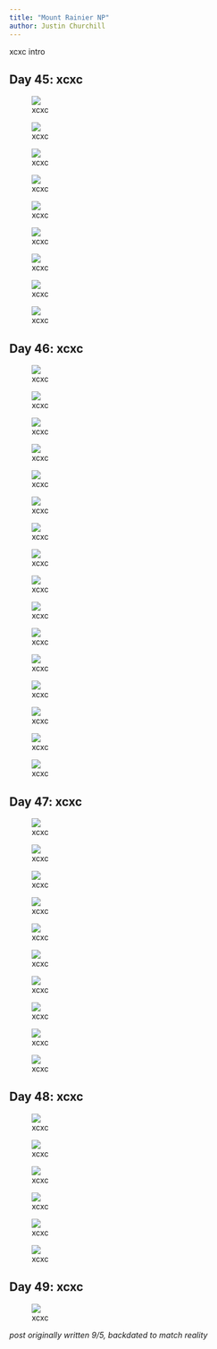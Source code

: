 ```yaml
---
title: "Mount Rainier NP"
author: Justin Churchill
---
```

xcxc intro

## Day 45: xcxc
<!-- 8/4 comet falls to mildred point -->

<!-- tent in forest campsite among tall trees -->
<figure>
    <img src="https://lh3.googleusercontent.com/pw/AL9nZEUU2nFJNGll-eC9IUrMJ6TOt_5yWlZc8Ve-49tIlWA6_ff5V10OpiO1AGvz-t-5QFGeF2GuYTjsYltk88ah2JFDile_HqvXacyV391kl0FjHRGWyC5ADSZVP2Cr_b6RcmjUm50E3cS3w8HL1Hnx2U_NFQ=w1048-h1396-no?authuser=0">
    <figcaption>xcxc</figcaption>
</figure>

<!-- comet falls -->
<figure>
    <img src="https://lh3.googleusercontent.com/pw/AL9nZEW_w7vBWidKLrpAixYbeWvrvfCVtTnWhWAA6U37Tw5nRM95SDpq7AxRtW8MoNdRzhRLAcoDhZxVrEdmzAyXg2t5yINjc0ieL59NhZAaTKrokj50OfDN0Bs3tlXNCynjfy2W2c87tNq3q5xKdEpKXtvkZA=w1048-h1396-no?authuser=0">
    <figcaption>xcxc</figcaption>
</figure>

<!-- judy coming up trail as view starts to emerge -->
<figure>
    <img src="https://lh3.googleusercontent.com/pw/AL9nZEUCQqBWQJeBBVCf2k3gBsAdv3JZ7vj8q8UiVWYyya_xVEPZD8I3wJR5CPdKRDyVuwT2clZkqjHRD8IgEEDiZeIX3utenukr4WfPTTmgheVG69NUsfdZchpl9rMiC0nI5FuBefxkPIKAZWUubLeE8phq_A=w1862-h1396-no?authuser=0">
    <figcaption>xcxc</figcaption>
</figure>

<!-- judy surrounded by bear grass -->
<figure>
    <img src="https://lh3.googleusercontent.com/pw/AL9nZEVdv8vw5r-G4788WfQen4TEcsUKwXJ8ScbjJPpNwX0j2qMEpRwcZBXNMRCrXdmt1RmBS8zybekTISWg6114pPPHtfQW7Gwoki2eWMrWnKePt54-6fAP7nuLkx262rYdhMLctSSSn-tI8piPIqzr_23kaQ=w1862-h1396-no?authuser=0">
    <figcaption>xcxc</figcaption>
</figure>

<!-- judy coming up the final steep stretch of mildred point -->
<figure>
    <img src="https://lh3.googleusercontent.com/pw/AL9nZEWvr9mGg6Z8Px2zFYDK-dUKLOAnFNDz1PcCqWTB7oHUPQXa6bQhn4R8dEpGUIiN9CFDquSiL3fBbryMOvypeTg-zu7buGmAnlUYKIBF4n3ZZlgA9sDcL4hocJUhsDgppxnJJZPtG3kFVH7lVI4qvmFi4Q=w1862-h1396-no?authuser=0">
    <figcaption>xcxc</figcaption>
</figure>

<!-- me and judy with mildred point view behind us -->
<figure>
    <img src="https://lh3.googleusercontent.com/pw/AL9nZEULAVkP1ixcd3zXofgfB5gQwG6doZ2_wGkjyUfh7sSN54nmj93MtynG0QyWcWyVD07Ue9ihaG4AV0WxzEYQLwC1BQ-yKvSla9drM2Ygph0k0qJZo5IPXBVxZ5f5ZOO_LuPAGZ4CAKasM7D47ne6nClL8Q=w1860-h1396-no?authuser=0">
    <figcaption>xcxc</figcaption>
</figure>

<!-- lorax plant -->
<figure>
    <img src="https://lh3.googleusercontent.com/pw/AL9nZEUFQEtrOGC2QsyK7J3rBoLvrjkYnL5GDh_5CcXdeFsgeaZdMWqjH_3y8xeT32De_9WBJi_daNcxmeApPYCkSP3J2qE8LJFduyw6gI1gIuz9eWiWxsjv96Tm6EMEwDM1qKrcb9uLi71ZepDYknxFy_2N0g=w1048-h1396-no?authuser=0">
    <figcaption>xcxc</figcaption>
</figure>

<!-- judy straddling large dead log with comet falls behind -->
<figure>
    <img src="https://lh3.googleusercontent.com/pw/AL9nZEW1_oZsOu5xGTj5Ycl32yoSLM7fGxWTxZX9_kLdf-GS1oILntv4FR4NHf4m2V6DK6knCyJXUZF3xDDCAHgvOPBQAJ-fBBEjvZcS2vxB3KDHo58uhAd3FKvLn4gJYUoyK-1oR_LAE6OFwZsXT42o_1Zgkg=w1048-h1396-no?authuser=0">
    <figcaption>xcxc</figcaption>
</figure>

<!-- judy looking up at log-built staircase on the trail behind her -->
<figure>
    <img src="https://lh3.googleusercontent.com/pw/AL9nZEX0RJn-8pm3N3exvfNtuz-g8ciTsm6ivMg_C2gZSF8X6tQ3rDq022OtVelX6qIH_762rsJr0PwbOCt3skNglVHeZw9_5j9j_stjTqU4iwkZgwTPHzx2aHLMbTltnW8NREaE4JA_G6IXm72g9BfO0ekB-A=w1048-h1396-no?authuser=0">
    <figcaption>xcxc</figcaption>
</figure>

## Day 46: xcxc
<!-- 8/5 skyline loop and camp muir -->

<!-- ceiling / indoor architecture of paradise visitor center -->
<figure>
    <img src="https://lh3.googleusercontent.com/pw/AL9nZEVD6H4U_s0WNEjABk3t5jyA-SO4e8YMl_E9kt6fv7A7qBWDR7GoE4-JNT6pFkud5V5JCRP-mv_PpNE-nilDEOMuveOhZl-5VhTPxW-_Rc8C7DxxXdHiv1tTWE6lOYbpKhNeSJrunObpAGi9S8Y-rEXYFg=w1048-h1396-no?authuser=0">
    <figcaption>xcxc</figcaption>
</figure>

<!-- waterfall with mount rainier in the background -->
<figure>
    <img src="https://lh3.googleusercontent.com/pw/AL9nZEUnSk8zgV9ARC8R5sAb6XvcOYfPOqfr9xMYHc0tXwUqwcgwFz5BX0-cQUnnN9qfa0Ivl6gL0X201Iq_7VEl5TdK-JC64DHFOuNl6xJ5WQ4NOdC6EIMpthQbIbirWxFGLDBf0rmtsMt_Svfa552XGtl1Zw=w1048-h1396-no?authuser=0">
    <figcaption>xcxc</figcaption>
</figure>

<!-- judy walking over wavy bridge on skyline loop -->
<figure>
    <img src="https://lh3.googleusercontent.com/pw/AL9nZEVG06VJNsRdidM2wht6LDkhOzKOmScG-0U5hpueP1IC_dmBDqHGdEZlk0GX8ZgG4_8pNQnoM0vFE-YqtfuxMeI6_dRe04fNxpx-7fFoK4MJwr5P2vYD1bzcx0YlR3JwLJOycCVBO0SM33WLKrleZhgNwA=w1862-h1396-no?authuser=0">
    <figcaption>xcxc</figcaption>
</figure>

<!-- judy posing at a scenic part of skyline loop -->
<figure>
    <img src="https://lh3.googleusercontent.com/pw/AL9nZEWgLNHD7W7MUPfk1lAliw1NqD_RVB_PApILUZIZ8DES_4fhwnQy46xSnaKeLmA64aTxQz6t5SJxxtsZ7Z0lyTduegCWEpj45jD12_Vdrepd8qkP4GgRDaDOy6kU3fVuvuA0ZGh6lOpN5sQsfLqjUTUVeQ=w1862-h1396-no?authuser=0">
    <figcaption>xcxc</figcaption>
</figure>

<!-- two marmots fighting -->
<figure>
    <img src="https://lh3.googleusercontent.com/pw/AL9nZEXX-e5HKmvFuO0XEMb7tg65Rd7Ov9_-AFkLJGlafZEdGwLKlhmYJS06n-wzuDmqwLBrpIUfyzfVyQ8EqNg5m5Q2KDZ6DT4Gn3P-VGczvxvkxUt7OUz_hYB1AaNaxLSp37T2J0OmFuGbNxcxz-8mqkqaag=w1048-h1396-no?authuser=0">
    <figcaption>xcxc</figcaption>
</figure>

<!-- view at high point of skyline loop, with mount adams in the distance -->
<figure>
    <img src="https://lh3.googleusercontent.com/pw/AL9nZEX827qDM5Q_L4n-VvMP_GTMTdGrt26xALxgDtaXW2gevGtdf4xu3Aaohp73q73QJhD03OINORn3euqQMNUrXwByvdz9uw8bQCkGd9Ab_hRtlifcBlBA8H36W0y0DMif7vqQ94nAQrFUj4tvIe-I37jJfQ=w1862-h1396-no?authuser=0">
    <figcaption>xcxc</figcaption>
</figure>

<!-- me with an embarassing level of sunscreen on my face -->
<figure>
    <img src="https://lh3.googleusercontent.com/pw/AL9nZEWFHjjN1XvtuWfNWbRqbrqDhUTDNjBykkAuexuaace56lfdn7CvEx3XFs8zgc1wHVWnyIQlnmW92_ey1jCUcsfgVVjmv5Y8JRJUEEQmDCq2Bcxna1TAxHXX4YWx-WUYlFbJIRXraw8bhTlbm1SBSA5sDg=w1862-h1396-no?authuser=0">
    <figcaption>xcxc</figcaption>
</figure>

<!-- sign about crevasses on the way up to camp muir -->
<figure>
    <img src="https://lh3.googleusercontent.com/pw/AL9nZEVnaKDntlfKqRC3tNR5IhPAD0wKL1qGNnT6IX8g1LcYLbatgOICVYUZifkknshjN8rBMxxuA--2NCRFsQxS9CAKH1-7vsXyp88PkwtyFhBTIiU2YvxhO28lrHfcMHFkF9XfNzrmaXdQnKFjEIbcyUmNpQ=w1048-h1396-no?authuser=0">
    <figcaption>xcxc</figcaption>
</figure>

<!-- long steep snow trudge ahead on way up to camp muir -->
<figure>
    <img src="https://lh3.googleusercontent.com/pw/AL9nZEU5hrDB2mAGv7q7DMBawBclPEkaMrv7iyk7W8Y_HZxJX8jOn3j2JzGnb8xmCr7v9u8A_sQMKv3AkERSky-9CVYPtldhn0hIKrlfBKxQyQ2bZDpyL1cN3tDBRaUGT67sXrdj9xfn1B17adcPXZ7x7C-mRg=w1048-h1396-no?authuser=0">
    <figcaption>xcxc</figcaption>
</figure>

<!-- at camp muir, overlooking view in distance, helicopter landing -->
<figure>
    <img src="https://lh3.googleusercontent.com/pw/AL9nZEWTrGsdAE0psr-_z3oggnFZwg_A_VObrTOtfI50xzii7gkp-D09EOjhNjVyv5_P2z2YwUucWffH4c_CDn4W6x5BVngidNG-bGoYP1NhFD3cABjFe8O_ESfL8I7Ssb4mwIK7mpiJw9qzdiLFcYCuLXnU9A=w1862-h1396-no?authuser=0">
    <figcaption>xcxc</figcaption>
</figure>

<!-- me at top of camp muir, stripped of jackets and cooling off -->
<figure>
    <img src="https://lh3.googleusercontent.com/pw/AL9nZEXRsXan38ddLiRcYzw0DQQfk2FdHCZOhgcuS9TVx-ejKZG9JxOBQYLu0zBNjqW7pc48ayLXWRGnn-BJ3ZUB28LtxciHwvRl6ao5i2PGhtzVBY9jXywh_jObY6AtolRi-aUKI5H0eX1reul-cAd4xy-PnA=w1860-h1396-no?authuser=0">
    <figcaption>xcxc</figcaption>
</figure>

<!-- backpackers set up at camp muir who will go on to rainier -->
<figure>
    <img src="https://lh3.googleusercontent.com/pw/AL9nZEVRqUE2Hn_4u7ovxIZjRmwB8nTM_0AoHZy_-YK34pCHV7EPMytIbfNyMTmq8ad7Tv39_wHUar00fboCBiwf7gSThrzUXJFKqhzlLHQkkFS6n2C94La3dO9cqmo2Zlm-efOQDMKNydJXRtrRBrhAf9lbVQ=w1862-h1396-no?authuser=0">
    <figcaption>xcxc</figcaption>
</figure>

<!-- me heading back down the snowy hill, portrait mode -->
<figure>
    <img src="https://lh3.googleusercontent.com/pw/AL9nZEUk-pRsoY0gc8QmeRE-mWMBb2FbozKdRZ6v0eqlkN-2T4KgZSEV18x01Cjx0LhsJ_ULr2UM22f8vj6gt_JrDJozZGTlf64vu-oOKcpJrf6os-Buqg9XNgYzYC7nUOX0iQPVNxPa_Ilt5vtiwigYoH7Zhw=w1860-h1396-no?authuser=0">
    <figcaption>xcxc</figcaption>
</figure>

<!-- example of a snow slide carved out from lots of usage -->
<figure>
    <img src="https://lh3.googleusercontent.com/pw/AL9nZEWK3Uet_XKFayGgEvlpAtyGBSQT3PvhQ0Ybb_bpqKFWlcybWKb2UnYP8f1VW9GPWqYB42e9vT6OtdOqb7QQ-xN9EJkDzuTBzcG2eynY0SvqItx89bGi-4vtRHoEHMR7AAJqhWvyyHg9KW1zk5M346RNxQ=w1048-h1396-no?authuser=0">
    <figcaption>xcxc</figcaption>
</figure>

<!-- close up view of the side of rainier facing paradise -->
<figure>
    <img src="https://lh3.googleusercontent.com/pw/AL9nZEWyX8thI1s51MhoNpL0LgEt2uOsNMy3L9lY_T0y9Jlc59lf1W-zFX97EPxzuuCJcUoPcWHjYUnvHW6muU1VgU7S75YtARwN0R6XAoB0iS0uvmfJ8BKYVvK8AwoEWCr8JiczOGGPZJqRNJNzwJ6n1UF9wg=w1048-h1396-no?authuser=0">
    <figcaption>xcxc</figcaption>
</figure>

<!-- feet and poles while I actively slide down the ice -->
<figure>
    <img src="https://lh3.googleusercontent.com/pw/AL9nZEVvRFiDFqaE3s47AbFdUGtTrzmzBCpmNkZS54zsvjhWl6wssL2qwhx6ZLVtLVf9Dn86iPrc1lSxzXoHB8YBogw1nfnH0OeuiwgbRSMYmyShiNGMRW2Nkc9L5xA6XkvZ8QDdZRSURq13FcBEMXwEoQ5vWQ=w750-h1334-no?authuser=0">
    <figcaption>xcxc</figcaption>
</figure>

## Day 47: xcxc
<!-- 8/6, burroughs mountain -->

<!-- meadow on the way up to burroughs -->
<figure>
    <img src="https://lh3.googleusercontent.com/pw/AL9nZEXqorXefYGIEqYs34yBGXWzT_hI-NDcV8ivj5hnGlbIK63pn52a7Z47ivDBNzjLWYPIn5UZTqahSi6uTnsVBJOeptg1YApdu4xPiyHZ9UN3q0-SIhoUzdf8wxHexVNPi_CmBElhosqzJMK3EmKHn_Yc3A=w1862-h1396-no?authuser=0">
    <figcaption>xcxc</figcaption>
</figure>


<!-- judy on scree filled trail nearing the first summit of burroughs -->
<figure>
    <img src="https://lh3.googleusercontent.com/pw/AL9nZEWaMoZybipq0fnUMykUwxk1sN4476IxoexnVzzcBjFhGf5i1MQS0Ycxr1R0g5UlfF_WfBcXms18dt0dh8XM9hi19AbPgdMPs12CUt5s4nEMnimIXOmVdS-SgdzU2p5D26kLK9oUrVspPSd3bh0llW0F7A=w1862-h1396-no?authuser=0">
    <figcaption>xcxc</figcaption>
</figure>

<!-- same as above, but on snow this time -->
<figure>
    <img src="https://lh3.googleusercontent.com/pw/AL9nZEW3ra8-YKg0xaYij76OiP0E3F2JIoUolDTq_SFJ9CjFanMS3AiU1NdlcR1NbGfhrCrtjoAprvb-x__EEXRXQyxtgy7ujzHoZo3-rIo2BCqE-QPzvV6CGECkG4I6zXF6Nc8BH_SHBOnW6eVJxgvtfTkzTA=w1862-h1396-no?authuser=0">
    <figcaption>xcxc</figcaption>
</figure>

<!-- me at the first burroughs peak with rainier behind -->
<figure>
    <img src="https://lh3.googleusercontent.com/pw/AL9nZEVy7eIhMJj7Y1I3kIF2XVEuDhlPXlz3ISChyiJm3CEQFGL6M2fyfWxpoeXk3P36w3J1TUFQMY3NUJHifDgIP7CSL5ecgQdJc80FWY20_K7CqFBL2HvOImpwlwbRa0qK6HXUS7pZ35DdHiBwXGm6v_5-3g=w1862-h1396-no?authuser=0">
    <figcaption>xcxc</figcaption>
</figure>

<!-- judy on first burroughs peak with flat field of scree -->
<figure>
    <img src="https://lh3.googleusercontent.com/pw/AL9nZEXP1nNhVt_oWuIYfpLFPqBACmBEPbD7bHU3DukUCADOvuZ3YfI3oH_WBCHLxRr2yJ7llicHFjLXAKmkQv8Hr8gOT_yP2DyYQJUqUj9tboL3PE3F7ujbGx4B4d-jLXdwy06D0c1IN53WIrzUs8SiSbggSQ=w1862-h1396-no?authuser=0">
    <figcaption>xcxc</figcaption>
</figure>

<!-- scenic view of rainier as you descend first burroughs peak towards the next -->
<figure>
    <img src="https://lh3.googleusercontent.com/pw/AL9nZEVuZPLYfIIBibdYT2jb-SRwBLZZ3P4-NQh40o28sr9beUeHd8eXmV4aj7mIbxCuu4AMRHAsn8uGGJGtcreO3FwgAnUylq_Ok5MeXm66GnCqQgrcKzMlEEyJKUaTzQ_IcnM7BGmyOwQv18tRGNnBoTVNxg=w1862-h1396-no?authuser=0">
    <figcaption>xcxc</figcaption>
</figure>

<!-- zoomed in on details of glacier below final burroughs peak -->
<figure>
    <img src="https://lh3.googleusercontent.com/pw/AL9nZEU9z5wXxkg6fboroFFTIhy_y6bdUOvKibmIHj4Xmc5Yk19VnTNekDHpbQVLPslYzN8Aj0JcGXVnlql85-NSQy8dX9jNMsqCvnq3NnLBAZo9bkVtVPqm4jwxlmitGhjDS8g94n4PiOlQoBm_PIyusd_vfQ=w1862-h1396-no?authuser=0">
    <figcaption>xcxc</figcaption>
</figure>

<!-- judy taking a photo at last burroughs peak -->
<figure>
    <img src="https://lh3.googleusercontent.com/pw/AL9nZEW7WP8y1Vr_N26bcUH89xuDerTMUPbXv-GqU0X1bw-bKaQ-Z5HWixhF77BXRcfYgdojXGxiIbipL1i9METeM4HXqqflhkGsc_j59ViSURiAVCnt7dO5EZ_x1WbY0kq8W_Y2TogUDGL4sPsqs9p2qBL0AA=w1862-h1396-no?authuser=0">
    <figcaption>xcxc</figcaption>
</figure>

<!-- two other guys enjoying the speedy way down on the ice -->
<figure>
    <img src="https://lh3.googleusercontent.com/pw/AL9nZEV_ArD6Ofz1goCSd_2LhCOMHSwvydQG4RTTljALKFHg18gi_5jCOVQO4xI8DQZvWHLvRbtTCZmKXaUZbnCKeIB9dGAdkzauW88Go9voQ_CuGFUQ03NTeIN7TfzgN1IIizG0T6ADJhorxiKkhrkQGtdvnA=w1862-h1396-no?authuser=0">
    <figcaption>xcxc</figcaption>
</figure>

<!-- final scenic mountain view as you descend third peak -->
<figure>
    <img src="https://lh3.googleusercontent.com/pw/AL9nZEVW8ej8uVpNiJ-lzyIw0sB85t4racdzqjA7AnKuG0bP8wHk082Xol8c58vNOWyCK7viuFnSILBUgb2tMHRyigr17w0Sh8_SCa8nqiyI4BzMJFEN8O4353fC3lOIU6suNlWD7WYTAcbryy5NFGW0aIbmlg=w1862-h1396-no?authuser=0">
    <figcaption>xcxc</figcaption>
</figure>

## Day 48: xcxc
<!-- 8/7, panhandle gap -->

<!-- scenery at middle of hike as views open up -->
<figure>
    <img src="https://lh3.googleusercontent.com/pw/AL9nZEXCzW9R504FFe_NEYZSlVVxsEdegtfiW6TsHGQeX6914Hba15LZNMw3Dk60i_gOGc91osWuZlwR8ZZo8MHDTdhZxzyVaJ2RsyFb0geG9YUNGQPZfCl5anHuFTUKR8Wxcb_Es7-xyoDZ1bzWIqQgkkjR3g=w1862-h1396-no?authuser=0">
    <figcaption>xcxc</figcaption>
</figure>

<!-- glacial lake on the way up -->
<figure>
    <img src="https://lh3.googleusercontent.com/pw/AL9nZEWplVV11Zxch02c6M0k0JhruCvfinRF7qV8-UPIIJzt9o9L2hZy3tJOedm_7wLosjIqVl7uupCPtZxBlzu7miay7ToKQolk-a60jM4b_6ziSX0mQb5PkfqyoW6TpC8AWDvoZCX8lEh9r0WRmDuBvDyxuA=w1862-h1396-no?authuser=0">
    <figcaption>xcxc</figcaption>
</figure>

<!-- judy traversing another snowy trail with a steep dropoff -->
<figure>
    <img src="https://lh3.googleusercontent.com/pw/AL9nZEUheoqU3oiNa1FS7PFTz6QXJihMegcFAD6uiKhkuodCLPdE7uTZJ3AWKY_k44uVcPRxXK59JpH5-HdgyjFcdKgPE7Ky7sumy9Du8jAhegrLEHU8vBKq1rLfCbOg4e1AHM4ZW8o_tXBqdnjHgGamsMM8rQ=w1048-h1396-no?authuser=0">
    <figcaption>xcxc</figcaption>
</figure>

<!-- mount adams from panhandle gap -->
<figure>
    <img src="https://lh3.googleusercontent.com/pw/AL9nZEXIPjjqMMTpFjQ8e1KvEJ7tt97jHA0rmBfUQW3vEVS7sWdTXuy-f6Wd9pIwBktlNcqBIvMndU5w0DQyiNJk-iRT-X3q2H8FIIQmwsZBpsPEHLoZX6kPIY6eyC6bmSQBxTVliUEYf_Ml9u4IClJLwVPyyg=w1862-h1396-no?authuser=0">
    <figcaption>xcxc</figcaption>
</figure>

<!-- judy on descent, passing a large stretch of snow -->
<figure>
    <img src="https://lh3.googleusercontent.com/pw/AL9nZEW7juAsS2LWc15uNLw0QwdFLgJKW4dL99gMoKxYPa_4KQrVf7_7Qe7gKFcYZDUvfb1C-5Li4IZOaZgnBJMOkjgMKSaCLa81CPQyyiIe54xFVZ_FvkTPZZFtesR7VkQ1DJ_yZNbx1fv10OLsC_fs0lodEg=w1862-h1396-no?authuser=0">
    <figcaption>xcxc</figcaption>
</figure>

<!-- judy and me back at camp winking -->
<figure>
    <img src="https://lh3.googleusercontent.com/pw/AL9nZEUk9fjAh19B4tBfZo4O8FQ_nwApP050I2uLawJ7RHm1LoghlUDUihrS87lkE8fhiM7QCPy8L0OXIRakONEMt2AJdcbKdZEty6V_LUSQJ-Tkq9FqDDwJUbcd-e5gpGW8e4gvaAYGLl1o1uZqk5ydWe9-Ng=w1860-h1396-no?authuser=0">
    <figcaption>xcxc</figcaption>
</figure>

## Day 49: xcxc
<!-- 8/8 -->

<!-- driving over the tacoma narrows bridge -->
<figure>
    <img src="https://lh3.googleusercontent.com/pw/AL9nZEWg0cgq7UUYvV_RqAkrJyrgLrx3Nb9ItNsSFKvKn0Sk60bgng1oLxLClrSCdWw9CRpJLhBJzuoTVN6OERZ-up-0MyVBH8Emyjk5pUTi6PatG_M0WE-CdGs5UTVJqYTl7CVbDyD0UNq4YqNkZDcXmv3d-Q=w1862-h1396-no?authuser=0">
    <figcaption>xcxc</figcaption>
</figure>

_post originally written 9/5, backdated to match reality_
